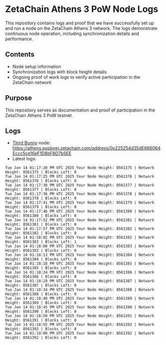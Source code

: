 # ZetaChain Athens 3 PoW Node Logs
This repository contains logs and proof that we have successfully set up and run a node on the ZetaChain Athens 3 network. The logs demonstrate continuous node operation, including synchronization details and performance.

## Contents
- Node setup information
- Synchronization logs with block height details
- Ongoing proof of work logs to verify active participation in the ZetaChain network

## Purpose
This repository serves as documentation and proof of participation in the ZetaChain Athens 3 PoW testnet.

## Logs

- [Third Bunny](https://thirdbunny.xyz/) node: https://athens.explorer.zetachain.com/address/0x225254d35dE666064Eccc5ce16eF1D8bF8D7b5EE
- Latest logs:
```
Tue Jan 14 01:17:20 PM UTC 2025 Your Node Height: 8561375 | Network Height: 8561375 | Blocks Left: 0
Tue Jan 14 01:17:25 PM UTC 2025 Your Node Height: 8561376 | Network Height: 8561376 | Blocks Left: 0
Tue Jan 14 01:17:30 PM UTC 2025 Your Node Height: 8561377 | Network Height: 8561377 | Blocks Left: 0
Tue Jan 14 01:17:36 PM UTC 2025 Your Node Height: 8561378 | Network Height: 8561378 | Blocks Left: 0
Tue Jan 14 01:17:41 PM UTC 2025 Your Node Height: 8561379 | Network Height: 8561379 | Blocks Left: 0
Tue Jan 14 01:17:46 PM UTC 2025 Your Node Height: 8561380 | Network Height: 8561380 | Blocks Left: 0
Tue Jan 14 01:17:52 PM UTC 2025 Your Node Height: 8561381 | Network Height: 8561381 | Blocks Left: 0
Tue Jan 14 01:17:57 PM UTC 2025 Your Node Height: 8561382 | Network Height: 8561382 | Blocks Left: 0
Tue Jan 14 01:18:02 PM UTC 2025 Your Node Height: 8561382 | Network Height: 8561383 | Blocks Left: 1
Tue Jan 14 01:18:08 PM UTC 2025 Your Node Height: 8561383 | Network Height: 8561383 | Blocks Left: 0
Tue Jan 14 01:18:13 PM UTC 2025 Your Node Height: 8561384 | Network Height: 8561384 | Blocks Left: 0
Tue Jan 14 01:18:18 PM UTC 2025 Your Node Height: 8561385 | Network Height: 8561385 | Blocks Left: 0
Tue Jan 14 01:18:24 PM UTC 2025 Your Node Height: 8561386 | Network Height: 8561386 | Blocks Left: 0
Tue Jan 14 01:18:29 PM UTC 2025 Your Node Height: 8561387 | Network Height: 8561387 | Blocks Left: 0
Tue Jan 14 01:18:34 PM UTC 2025 Your Node Height: 8561388 | Network Height: 8561388 | Blocks Left: 0
Tue Jan 14 01:18:40 PM UTC 2025 Your Node Height: 8561389 | Network Height: 8561389 | Blocks Left: 0
Tue Jan 14 01:18:45 PM UTC 2025 Your Node Height: 8561390 | Network Height: 8561390 | Blocks Left: 0
Tue Jan 14 01:18:50 PM UTC 2025 Your Node Height: 8561391 | Network Height: 8561391 | Blocks Left: 0
Tue Jan 14 01:18:55 PM UTC 2025 Your Node Height: 8561392 | Network Height: 8561392 | Blocks Left: 0
Tue Jan 14 01:19:00 PM UTC 2025 Your Node Height: 8561392 | Network Height: 8561392 | Blocks Left: 0
```
